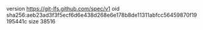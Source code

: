 version https://git-lfs.github.com/spec/v1
oid sha256:aeb23ad3f3f5ecf6d6e438d268e6e178b8de11311abfcc56459870f19195441c
size 38516
